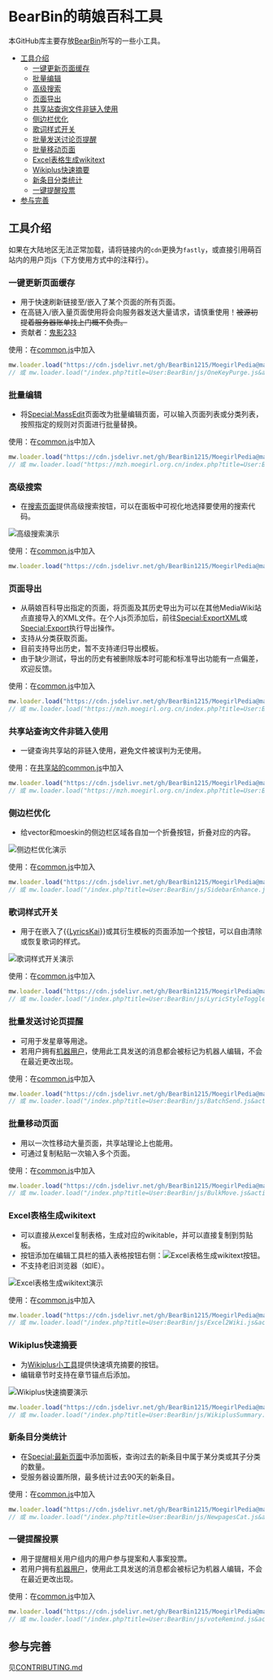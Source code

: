 # BearBin的萌娘百科工具

本GitHub库主要存放[BearBin](https://zh.moegirl.org.cn/User:BearBin)所写的一些小工具。

- [工具介绍](#工具介绍)
  - [一键更新页面缓存](#一键更新页面缓存)
  - [批量编辑](#批量编辑)
  - [高级搜索](#高级搜索)
  - [页面导出](#页面导出)
  - [共享站查询文件非链入使用](#共享站查询文件非链入使用)
  - [侧边栏优化](#侧边栏优化)
  - [歌词样式开关](#歌词样式开关)
  - [批量发送讨论页提醒](#批量发送讨论页提醒)
  - [批量移动页面](#批量移动页面)
  - [Excel表格生成wikitext](#excel表格生成wikitext)
  - [Wikiplus快速摘要](#wikiplus快速摘要)
  - [新条目分类统计](#新条目分类统计)
  - [一键提醒投票](#一键提醒投票)
- [参与完善](#参与完善)

## 工具介绍

如果在大陆地区无法正常加载，请将链接内的`cdn`更换为`fastly`，或直接引用萌百站内的用户页js（下方使用方式中的注释行）。

### 一键更新页面缓存

- 用于快速刷新链接至/嵌入了某个页面的所有页面。
- 在高链入/嵌入量页面使用将会向服务器发送大量请求，请慎重使用！~~被源初提着服务器账单找上门概不负责。~~
- 贡献者：[鬼影233](https://zh.moegirl.org.cn/User:鬼影233)

使用：在[common.js](https://zh.moegirl.org.cn/Special:MyPage/common.js)中加入

```JavaScript
mw.loader.load("https://cdn.jsdelivr.net/gh/BearBin1215/MoegirlPedia@master/dist/gadgets/OneKeyPurge.min.js");
// 或 mw.loader.load("/index.php?title=User:BearBin/js/OneKeyPurge.js&action=raw&ctype=text/javascript");
```

### 批量编辑

- 将[Special:MassEdit](https://zh.moegirl.org.cn/Special:MassEdit)页面改为批量编辑页面，可以输入页面列表或分类列表，按照指定的规则对页面进行批量替换。

使用：在[common.js](https://zh.moegirl.org.cn/Special:MyPage/common.js)中加入

```JavaScript
mw.loader.load("https://cdn.jsdelivr.net/gh/BearBin1215/MoegirlPedia@master/dist/gadgets/MassEdit.min.js");
// 或 mw.loader.load("https://mzh.moegirl.org.cn/index.php?title=User:BearBin/js/MassEdit.js&action=raw&ctype=text/javascript");
```

### 高级搜索

- 在[搜索页面](https://zh.moegirl.org.cn/Special:Search)提供高级搜索按钮，可以在面板中可视化地选择要使用的搜索代码。

![高级搜索演示](/img/AdvancedSearch.gif)

使用：在[common.js](https://zh.moegirl.org.cn/Special:MyPage/common.js)中加入

```JavaScript
mw.loader.load("https://cdn.jsdelivr.net/gh/BearBin1215/MoegirlPedia@master/dist/gadgets/AdvancedSearch.min.js");
```


### 页面导出

- 从萌娘百科导出指定的页面，将页面及其历史导出为可以在其他MediaWiki站点直接导入的XML文件。在个人js页添加后，前往[Special:ExportXML](https://zh.moegirl.org.cn/Special:ExportXML)或[Special:Export](https://zh.moegirl.org.cn/Special:Export)执行导出操作。
- 支持从分类获取页面。
- 目前支持导出历史，暂不支持递归导出模板。
- 由于缺少测试，导出的历史有被删除版本时可能和标准导出功能有一点偏差，欢迎反馈。

使用：在[common.js](https://zh.moegirl.org.cn/Special:MyPage/common.js)中加入

```JavaScript
mw.loader.load("https://cdn.jsdelivr.net/gh/BearBin1215/MoegirlPedia@master/dist/gadgets/ExportXML.min.js");
// 或 mw.loader.load("https://mzh.moegirl.org.cn/index.php?title=User:BearBin/js/ExportXML.js&action=raw&ctype=text/javascript");
```

### 共享站查询文件非链入使用

- 一键查询共享站的非链入使用，避免文件被误判为无使用。

使用：在[共享站的common.js](https://commons.moegirl.org.cn/Special:MyPage/common.js)中加入

```JavaScript
mw.loader.load("https://cdn.jsdelivr.net/gh/BearBin1215/MoegirlPedia@master/dist/gadgets/FileUsedNotLinked.min.js");
// 或 mw.loader.load("https://mzh.moegirl.org.cn/index.php?title=User:BearBin/js/FileUsedNotLinked.js&action=raw&ctype=text/javascript");
```

### 侧边栏优化

- 给vector和moeskin的侧边栏区域各自加一个折叠按钮，折叠对应的内容。

![侧边栏优化演示](/img/SidebarEnhance.gif)

使用：在[common.js](https://zh.moegirl.org.cn/Special:MyPage/common.js)中加入

```JavaScript
mw.loader.load("https://cdn.jsdelivr.net/gh/BearBin1215/MoegirlPedia@master/dist/gadgets/SidebarEnhance.min.js");
// 或 mw.loader.load("/index.php?title=User:BearBin/js/SidebarEnhance.js&action=raw&ctype=text/javascript");
```

### 歌词样式开关

- 用于在嵌入了{{[LyricsKai](https://zh.moegirl.org.cn/Template:LyricsKai)}}或其衍生模板的页面添加一个按钮，可以自由清除或恢复歌词的样式。

![歌词样式开关演示](/img/LyricStyleToggle.gif)

使用：在[common.js](https://zh.moegirl.org.cn/Special:MyPage/common.js)中加入

```JavaScript
mw.loader.load("https://cdn.jsdelivr.net/gh/BearBin1215/MoegirlPedia@master/dist/gadgets/LyricStyleToggle.min.js");
// 或 mw.loader.load("/index.php?title=User:BearBin/js/LyricStyleToggle.js&action=raw&ctype=text/javascript");
```

### 批量发送讨论页提醒

- 可用于发星章等用途。
- 若用户拥有[机器用户](https://zh.moegirl.org.cn/萌娘百科:机器用户)，使用此工具发送的消息都会被标记为机器人编辑，不会在最近更改出现。

使用：在[common.js](https://zh.moegirl.org.cn/Special:MyPage/common.js)中加入

```JavaScript
mw.loader.load("https://cdn.jsdelivr.net/gh/BearBin1215/MoegirlPedia@master/dist/gadgets/BatchSend.min.js");
// 或 mw.loader.load("/index.php?title=User:BearBin/js/BatchSend.js&action=raw&ctype=text/javascript");
```

### 批量移动页面

- 用以一次性移动大量页面，共享站理论上也能用。
- 可通过复制粘贴一次输入多个页面。

使用：在[common.js](https://zh.moegirl.org.cn/Special:MyPage/common.js)中加入

```JavaScript
mw.loader.load("https://cdn.jsdelivr.net/gh/BearBin1215/MoegirlPedia@master/dist/gadgets/BulkMove.min.js");
// 或 mw.loader.load("/index.php?title=User:BearBin/js/BulkMove.js&action=raw&ctype=text/javascript");
```

### Excel表格生成wikitext

- 可以直接从excel复制表格，生成对应的wikitable，并可以直接复制到剪贴板。
- 按钮添加在编辑工具栏的插入表格按钮右侧：![Excel表格生成wikitext按钮](/img/Excel2Wiki-button.jpg)。
- 不支持老旧浏览器（如IE）。

![Excel表格生成wikitext演示](/img/Excel2Wiki.gif)

使用：在[common.js](https://zh.moegirl.org.cn/Special:MyPage/common.js)中加入

```JavaScript
mw.loader.load("https://cdn.jsdelivr.net/gh/BearBin1215/MoegirlPedia@master/dist/gadgets/Excel2Wiki.min.js");
// 或 mw.loader.load("/index.php?title=User:BearBin/js/Excel2Wiki.js&action=raw&ctype=text/javascript");
```

### Wikiplus快速摘要

- 为[Wikiplus小工具](https://github.com/Wikiplus/Wikiplus)提供快速填充摘要的按钮。
- 编辑章节时支持在章节锚点后添加。

![Wikiplus快速摘要演示](/img/WikiplusSummary.gif)

```JavaScript
mw.loader.load("https://cdn.jsdelivr.net/gh/BearBin1215/MoegirlPedia@master/dist/gadgets/WikiplusSummary.min.js");
// 或 mw.loader.load("/index.php?title=User:BearBin/js/WikiplusSummary.js&action=raw&ctype=text/javascript");
```

### 新条目分类统计

- 在[Special:最新页面](https://zh.moegirl.org.cn/Special:最新页面)中添加面板，查询过去的新条目中属于某分类或其子分类的数量。
- 受服务器设置所限，最多统计过去90天的新条目。

使用：在[common.js](https://zh.moegirl.org.cn/Special:MyPage/common.js)中加入

```JavaScript
mw.loader.load("https://cdn.jsdelivr.net/gh/BearBin1215/MoegirlPedia@master/dist/gadgets/NewpagesCat.min.js");
// 或 mw.loader.load("/index.php?title=User:BearBin/js/NewpagesCat.js&action=raw&ctype=text/javascript");
```

### 一键提醒投票

- 用于提醒相关用户组内的用户参与提案和人事案投票。
- 若用户拥有[机器用户](https://zh.moegirl.org.cn/萌娘百科:机器用户)，使用此工具发送的消息都会被标记为机器人编辑，不会在最近更改出现。

使用：在[common.js](https://zh.moegirl.org.cn/Special:MyPage/common.js)中加入

```JavaScript
mw.loader.load("https://cdn.jsdelivr.net/gh/BearBin1215/MoegirlPedia@master/dist/gadgets/VoteRemind.min.js");
// 或 mw.loader.load("/index.php?title=User:BearBin/js/voteRemind.js&action=raw&ctype=text/javascript");
```

## 参与完善
见[CONTRIBUTING.md](CONTRIBUTING.md)
